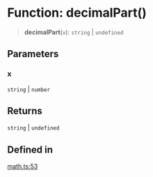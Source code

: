 # Function: decimalPart()

> **decimalPart**(`x`): `string` \| `undefined`

## Parameters

### x

`string` | `number`

## Returns

`string` \| `undefined`

## Defined in

[math.ts:53](https://github.com/m1m0zzz/tremolo-ui/blob/7d11785da2668f64368eae498b8e04db28c30096/packages/functions/src/math.ts#L53)
